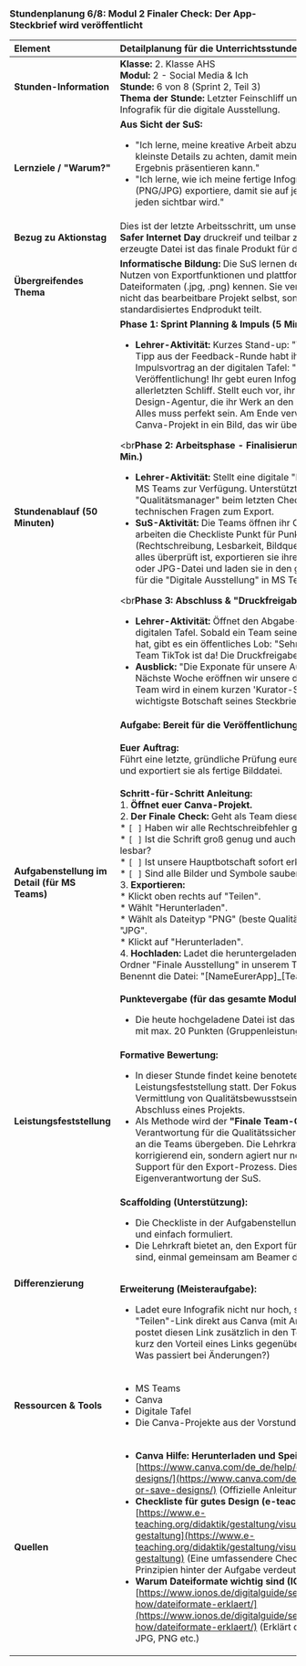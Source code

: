 ### **Stundenplanung 6/8: Modul 2 Finaler Check: Der App-Steckbrief wird veröffentlicht**

| **Element** | **Detailplanung für die Unterrichtsstunde** |
| :--- | :--- |
| **Stunden-Information** | **Klasse:** 2. Klasse AHS<br>**Modul:** 2 - Social Media & Ich<br>**Stunde:** 6 von 8 (Sprint 2, Teil 3)<br>**Thema der Stunde:** Letzter Feinschliff und Export der Infografik für die digitale Ausstellung. |
| **Lernziele / "Warum?"** | **Aus Sicht der SuS:**<br><ul><li>"Ich lerne, meine kreative Arbeit abzuschließen und auf kleinste Details zu achten, damit mein Team ein perfektes Ergebnis präsentieren kann."</li><li>"Ich lerne, wie ich meine fertige Infografik als Bilddatei (PNG/JPG) exportiere, damit sie auf jeder Plattform und für jeden sichtbar wird."</li></ul> |
| **Bezug zu Aktionstag** | Dies ist der letzte Arbeitsschritt, um unsere Beiträge für den **Safer Internet Day** druckreif und teilbar zu machen. Die hier erzeugte Datei ist das finale Produkt für die Öffentlichkeit. |
| **Übergreifendes Thema** | **Informatische Bildung:** Die SuS lernen den praktischen Nutzen von Exportfunktionen und plattformunabhängigen Dateiformaten (.jpg, .png) kennen. Sie verstehen, warum man nicht das bearbeitbare Projekt selbst, sondern ein standardisiertes Endprodukt teilt. |
| **Stundenablauf (50 Minuten)** | **Phase 1: Sprint Planning & Impuls (5 Min.)**<br><ul><li>**Lehrer-Aktivität:** Kurzes Stand-up: "Welchen wichtigen Tipp aus der Feedback-Runde habt ihr umgesetzt?". Impulsvortrag an der digitalen Tafel: "Heute ist der Tag der Veröffentlichung! Ihr gebt euren Infografiken den allerletzten Schliff. Stellt euch vor, ihr seid eine echte Design-Agentur, die ihr Werk an den Kunden ausliefert. Alles muss perfekt sein. Am Ende verwandeln wir unser Canva-Projekt in ein Bild, das wir überall posten können."</li></ul><br**Phase 2: Arbeitsphase - Finalisierung und Export (35 Min.)**<br><ul><li>**Lehrer-Aktivität:** Stellt eine digitale "Finale Checkliste" in MS Teams zur Verfügung. Unterstützt die Teams als "Qualitätsmanager" beim letzten Check und hilft bei technischen Fragen zum Export.</li><li>**SuS-Aktivität:** Die Teams öffnen ihr Canva-Projekt. Sie arbeiten die Checkliste Punkt für Punkt durch (Rechtschreibung, Lesbarkeit, Bildquellen etc.). Nachdem alles überprüft ist, exportieren sie ihre Infografik als PNG- oder JPG-Datei und laden sie in den gemeinsamen Ordner für die "Digitale Ausstellung" in MS Teams hoch.</li></ul><br**Phase 3: Abschluss & "Druckfreigabe" (10 Min.)**<br><ul><li>**Lehrer-Aktivität:** Öffnet den Abgabe-Ordner an der digitalen Tafel. Sobald ein Team seine Datei hochgeladen hat, gibt es ein öffentliches Lob: "Sehr gut, die Datei von Team TikTok ist da! Die Druckfreigabe ist erteilt."</li><li>**Ausblick:** "Die Exponate für unsere Ausstellung sind da! Nächste Woche eröffnen wir unsere digitale Galerie. Jedes Team wird in einem kurzen 'Kurator-Statement' die wichtigste Botschaft seines Steckbriefs präsentieren."</li></ul> |
| **Aufgabenstellung im Detail (für MS Teams)** | **Aufgabe: Bereit für die Veröffentlichung!**<br><br>**Euer Auftrag:**<br>Führt eine letzte, gründliche Prüfung eurer Infografik durch und exportiert sie als fertige Bilddatei.<br><br>**Schritt-für-Schritt Anleitung:**<br>1.  **Öffnet euer Canva-Projekt.**<br>2.  **Der Finale Check:** Geht als Team diese Checkliste durch:<br>    *   `[ ]` Haben wir alle Rechtschreibfehler gefunden?<br>    *   `[ ]` Ist die Schrift groß genug und auch von weiter weg lesbar?<br>    *   `[ ]` Ist unsere Hauptbotschaft sofort erkennbar?<br>    *   `[ ]` Sind alle Bilder und Symbole sauber platziert?<br>3.  **Exportieren:**<br>    *   Klickt oben rechts auf "Teilen".<br>    *   Wählt "Herunterladen".<br>    *   Wählt als Dateityp "PNG" (beste Qualität für Grafiken) oder "JPG".<br>    *   Klickt auf "Herunterladen".<br>4.  **Hochladen:** Ladet die heruntergeladene Bilddatei in den Ordner "Finale Ausstellung" in unserem Teams-Kanal. Benennt die Datei: "[NameEurerApp]_[Teamname].png".<br><br>**Punktevergabe (für das gesamte Modul):**<br><ul><li>Die heute hochgeladene Datei ist das finale Produkt, das mit max. 20 Punkten (Gruppenleistung) bewertet wird.</li></ul> |
| **Leistungsfeststellung** | **Formative Bewertung:**<br><ul><li>In dieser Stunde findet keine benotete Leistungsfeststellung statt. Der Fokus liegt auf der Vermittlung von Qualitätsbewusstsein und dem sauberen Abschluss eines Projekts.</li><li>Als Methode wird der **"Finale Team-Check"** genutzt. Die Verantwortung für die Qualitätssicherung wird vollständig an die Teams übergeben. Die Lehrkraft greift nicht mehr korrigierend ein, sondern agiert nur noch als technischer Support für den Export-Prozess. Dies fördert die Eigenverantwortung der SuS.</li></ul> |
| **Differenzierung** | **Scaffolding (Unterstützung):**<br><ul><li>Die Checkliste in der Aufgabenstellung ist sehr detailliert und einfach formuliert.</li><li>Die Lehrkraft bietet an, den Export für Teams, die unsicher sind, einmal gemeinsam am Beamer durchzuführen.</li></ul><br>**Erweiterung (Meisteraufgabe):**<br><ul><li>Ladet eure Infografik nicht nur hoch, sondern erstellt einen "Teilen"-Link direkt aus Canva (mit Ansicht-Rechten) und postet diesen Link zusätzlich in den Teams-Kanal. Erklärt kurz den Vorteil eines Links gegenüber einer Datei. (Tipp: Was passiert bei Änderungen?)</li></ul> |
| **Ressourcen & Tools** | <ul><li>MS Teams</li><li>Canva</li><li>Digitale Tafel</li><li>Die Canva-Projekte aus der Vorstunde</li></ul> |
| **Quellen**| <ul><li>**Canva Hilfe: Herunterladen und Speichern:** [https://www.canva.com/de_de/help/download-or-save-designs/](https://www.canva.com/de_de/help/download-or-save-designs/) (Offizielle Anleitung zum Export)</li><li>**Checkliste für gutes Design (e-teaching.org):** [https://www.e-teaching.org/didaktik/gestaltung/visualisierung/checkliste-gestaltung](https://www.e-teaching.org/didaktik/gestaltung/visualisierung/checkliste-gestaltung) (Eine umfassendere Checkliste, die die Prinzipien hinter der Aufgabe verdeutlicht)</li><li>**Warum Dateiformate wichtig sind (IONOS):** [https://www.ionos.de/digitalguide/server/know-how/dateiformate-erklaert/](https://www.ionos.de/digitalguide/server/know-how/dateiformate-erklaert/) (Erklärt den Hintergrund zu JPG, PNG etc.)</li></ul> |

